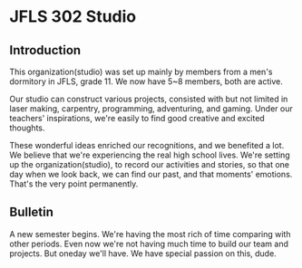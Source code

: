 # JFLS 302 Studio

## Introduction

This organization(studio) was set up mainly by members from a men's dormitory in JFLS, grade 11. We now have 5~8 members, both are active.

Our studio can construct various projects, consisted with but not limited in laser making, carpentry, programming, adventuring, and gaming. Under our teachers' inspirations, we're easily to find good creative and excited thoughts.

These wonderful ideas enriched our recognitions, and we benefited a lot. We believe that we're experiencing the real high school lives. We're setting up the organization(studio), to record our activities and stories, so that one day when we look back, we can find our past, and that moments' emotions. That's the very point permanently.

## Bulletin

A new semester begins. We're having the most rich of time comparing with other periods. Even now we're not having much time to build our team and projects. But oneday we'll have. We have special passion on this, dude.
